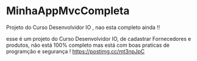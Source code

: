 # MinhaAppMvcCompleta
Projeto do Curso Desenvolvidor IO , nao esta completo ainda !!

esse é um projeto do Curso Desenvolvidor IO, de cadastrar Fornecedores e produtos, não está 100% completo
mas está com boas praticas de programção e segurança !
https://postimg.cc/mt3npJpC

